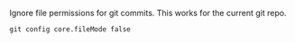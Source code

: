Ignore file permissions for git commits. This works for the current git repo.

```
git config core.fileMode false
```
